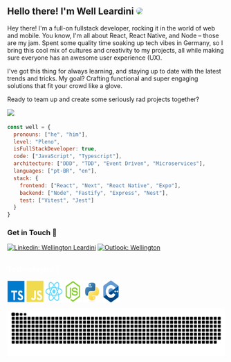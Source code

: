 <h2> 
  Hello there! I'm Well Leardini
  <img src='https://github.com/rwellingtonr.png' height='30' style='border-radius: 30px;'   />

</h2>

Hey there! I'm a full-on fullstack developer, rocking it in the world of web and mobile. You know, I'm all about React, React Native, and Node – those are my jam. Spent some quality time soaking up tech vibes in Germany, so I bring this cool mix of cultures and creativity to my projects, all while making sure everyone has an awesome user experience (UX).

I've got this thing for always learning, and staying up to date with the latest trends and tricks. My goal? Crafting functional and super engaging solutions that fit your crowd like a glove.

Ready to team up and create some seriously rad projects together?


 <img    src='https://media.giphy.com/media/6ib6KPmkeAjDTxMxij/giphy.gif' 
         height='150'
         width='auto'/>

  <!--Personal Information-->
 
```javascript
const well = {
  pronouns: ["he", "him"],
  level: "Pleno",
  isFullStackDeveloper: true,
  code: ["JavaScript", "Typescript"],
  architecture: ["DDD", "TDD", "Event Driven", "Microservices"],
  languages: ["pt-BR", "en"],
  stack: {
    frontend: ["React", "Next", "React Native", "Expo"],
    backend: ["Node", "Fastify", "Express", "Nest"],
    test: ["Vitest", "Jest"]
  }
}
```
### Get in Touch 📱

[![Linkedin: Wellington Leardini](https://img.shields.io/badge/-Wellington_Leardini-blue?style=flat-square&logo=Linkedin&logoColor=white&link=https://www.linkedin.com/in/leardiniramoswellington/)](https://www.linkedin.com/in/leardiniramoswellington/)
[![Outlook: Wellington](https://img.shields.io/badge/Microsoft_Outlook-0078D4?style=flat-square&logo=microsoft-outlook&logoColor=white&link=mailto:wellington-158@hotmail.com)](mailto:wellington-158@hotmail.com)

<!-- Knowledge -->
  <h3 style="color: white; padding-top: 0.5em">Technologies 🚀</h3>
<div style="display: inline-block">
   <img align="center" alt="TS" height="50" width="40" src="https://raw.githubusercontent.com/devicons/devicon/2ae2a900d2f041da66e950e4d48052658d850630/icons/typescript/typescript-plain.svg">
  <img align="center" alt="JS" height="50" width="40" src="https://raw.githubusercontent.com/devicons/devicon/master/icons/javascript/javascript-plain.svg">
  <img align="center" alt="React" height="50" width="40" src="https://raw.githubusercontent.com/devicons/devicon/master/icons/react/react-original.svg">
  <img align="center" alt="NodeJS" height="50" width="40" src="https://raw.githubusercontent.com/devicons/devicon/master/icons/nodejs/nodejs-plain.svg">
  <img align="center" alt="Python" height="50" width="40" src="https://raw.githubusercontent.com/devicons/devicon/master/icons/python/python-original.svg">
  <img align="center" alt="C++" height="50" width="40" src="https://raw.githubusercontent.com/devicons/devicon/master/icons/cplusplus/cplusplus-original.svg">
</div>

![Snake animation](https://github.com/rwellingtonr/rwellingtonr/blob/output/github-contribution-grid-snake.svg)

</div>
